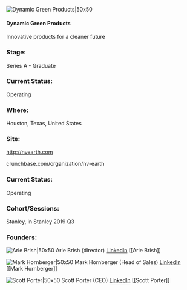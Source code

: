 

![Dynamic Green Products|50x50](https://apimg.techstars.com/connect/images/image_files/608707b92c48630607ff071f/original/Line_card_with_tags.jpg)

#### Dynamic Green Products
Innovative products for a cleaner future

### Stage: 
Series A - Graduate 

### Current Status: 
Operating

### Where:
Houston, Texas, United States

### Site:
http://nvearth.com



crunchbase.com/organization/nv-earth

### Current Status: 
Operating

### Cohort/Sessions: 
Stanley, in Stanley 2019 Q3

### Founders: 

![Arie Brish|50x50]() Arie Brish (director) [LinkedIn](https://linkedin.com/in/ariebrish) [[Arie Brish]]

![Mark Hornberger|50x50](https://apimg.techstars.com/connect/images/image_files/5d2bdca7a36c117e65000009/original/99C7F1B9-9DCA-40A8-9618-D0CEF8EBCE4B.jpeg) Mark Hornberger (Head of Sales) [LinkedIn](https://linkedin.com/in/mark-hornberger-1057bb67) [[Mark Hornberger]]

![Scott Porter|50x50](http://s3.amazonaws.com/ts-accel-connect-uploads/images/image_files/6086ffb8b6a22a00072d5f54/original/Me_self_image_profile_linkedin.jpg) Scott Porter (CEO) [LinkedIn](https://linkedin.com/in/scott-porter-a09644b) [[Scott Porter]]


